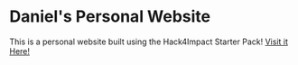 # Daniel's Personal Website
This is a personal website built using the Hack4Impact Starter Pack!
[Visit it Here!](https://ruiyichi.github.io)